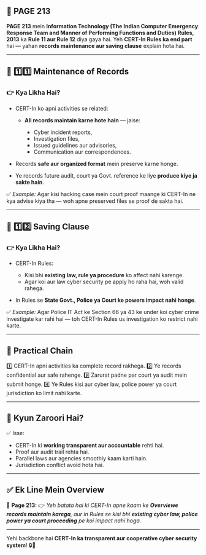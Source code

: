 ## 📄 **PAGE 213**

**PAGE 213** mein **Information Technology (The Indian Computer Emergency Response Team and Manner of Performing Functions and Duties) Rules, 2013** ka **Rule 11 aur Rule 12** diya gaya hai.
Yeh **CERT-In Rules ka end part** hai — yahan **records maintenance aur saving clause** explain hota hai.

---

## 🔹 **1️⃣1️⃣ Maintenance of Records**

### 👉 Kya Likha Hai?

* CERT-In ko apni activities se related:

  * **All records maintain karne hote hain** — jaise:

    * Cyber incident reports,
    * Investigation files,
    * Issued guidelines aur advisories,
    * Communication aur correspondences.
* Records **safe aur organized format** mein preserve karne honge.
* Ye records future audit, court ya Govt. reference ke liye **produce kiye ja sakte hain**.

✅ *Example:* Agar kisi hacking case mein court proof maange ki CERT-In ne kya advise kiya tha — woh apne preserved files se proof de sakta hai.

---

## 🔹 **1️⃣2️⃣ Saving Clause**

### 👉 Kya Likha Hai?

* CERT-In Rules:

  * Kisi bhi **existing law, rule ya procedure** ko affect nahi karenge.
  * Agar koi aur law cyber security pe apply ho raha hai, woh valid rahega.
* In Rules se **State Govt., Police ya Court ke powers impact nahi honge**.

✅ *Example:* Agar Police IT Act ke Section 66 ya 43 ke under koi cyber crime investigate kar rahi hai — toh CERT-In Rules us investigation ko restrict nahi karte.

---

## 🧩 **Practical Chain**

1️⃣ CERT-In apni activities ka complete record rakhega.
2️⃣ Ye records confidential aur safe rahenge.
3️⃣ Zarurat padne par court ya audit mein submit honge.
4️⃣ Ye Rules kisi aur cyber law, police power ya court jurisdiction ko limit nahi karte.

---

## 🔹 **Kyun Zaroori Hai?**

✅ Isse:

* CERT-In ki **working transparent aur accountable** rehti hai.
* Proof aur audit trail rehta hai.
* Parallel laws aur agencies smoothly kaam karti hain.
* Jurisdiction conflict avoid hota hai.

---

## ✅ **Ek Line Mein Overview**

📌 **Page 213:**
👉 *Yeh batata hai ki CERT-In apne kaam ke **Overviewe records maintain karega**, aur in Rules se kisi bhi **existing cyber law, police power ya court proceeding** pe koi impact nahi hoga.*

---

Yehi backbone hai **CERT-In ka transparent aur cooperative cyber security system**! 🔒📂

